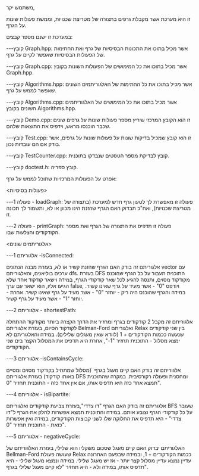 משתמש יקר, 

זו היא מערכת אשר מקבלת גרפים בתצורה של מטריצת שכנויות, וממשת פעולות שונות על הגרף.

במערכת זו ישנם מספר קבצים:

---קובץ Graph.hpp: אשר מכיל בתוכו את התכונות הבסיסיות של גרף ואת החתימות של הפעולות הבסיסיות שאפשר לקיים על גרף.

---קובץ Graph.cpp: אשר מכיל בתוכו את כל המימושים של הפעולות השונות בקובץ Graph.hpp.

---קובץ Algorithms.hpp: אשר מכיל בתוכו את כל החתימות של האלגוריתמים השונים שאפשר לממש על גרף.

---קובץ Algorithms.cpp: אשר מכיל בתוכו את כל המימושים של האלגוריתמים השונים בקובץ Algorithms.hpp.

---קובץ Demo.cpp: זו הוא הקובץ המרכזי שיריץ מספר פעולות שונות על גרפים שונים שכבר הוכנסו מראש, וידפיס את התוצאות שלהם.

---קובץ Test.cpp: זו הוא קובץ שמכיל בדיקות שונות על פעולות שונות על גרפים, אשר בודק אם הם עובדות נכון.

---קובץ TestCounter.cpp: קובץ לבדיקת מספר הטסטים שנבדקו בתוכנית.

---קובץ doctest.h: קובץ ספריה.



אפרט על הפעולות המרכזיות שתוכל לממש על גרף:

<פעולות בסיסיות>

---פעולה 1 - loadGraph: פעולה זו מאפשרת לך לטעון גרף חדש למערכת (בתצורה של מטריצת שכנויות), ואח"כ תבדוק האם הגרף שהזנת הינו מכוון או לא, ותשמור לך תכונה זו.

---פעולה 2 - printGraph: פעולה זו תדפיס את התצורה של הגרף ואת מספר הקודקודים והצלעות שבו.

<אלגוריתמים שונים>

---אלגוריתם 1 -isConnected: 

אלגוריתם זה בודק האם הגרף שהזנת קשיר או לא, בעזרת מבנה הנתונים vector עם ערכים בוליאנים, והאלגוריתם dfs.
בעזרת DFS התוכנית תעבור על כל הגרף שהוכנס מקודקוד מסוים, ותנסה להגיע לכל שאר קודקודי הגרף, במידה וישאר קודקוד אחד שלא הגיעו אליו, הוא ישאר עם ערך false, ויודפס "0" - אשר מעיד על גרף שאינו קשיר.
במידה והגרף שהוכנס היה ריק - יוחזר "0" - אשר מעיד על גרף שאינו קשיר.
אחרת - יוחזר "1" - אשר מעיד על גרף קשיר.
 

---אלגוריתם 2 - shortestPath:

אלגוריתם זה מקבל 2 קודקודים בגרף ומחזיר את הדרך הקצרה ביותר מקודקוד ההתחלה לקודקוד הסיום, בעזרת אלגוריתם Belman-Ford ואלגוריתם Relax בין שני קודקודים שנעשה ככמות הקודקודים + 1 (לוודא שאין מעגלים שלילים).
במידה והאלגוריתם לא ימצא מסלול - התוכנית תחזיר "1-", אחרת היא תדפיס את המסלול הקצר בים שני הקודקודים.

---אלגוריתם 3 -isContainsCycle:

אלגוריתם זה בודק האם קיים מעגל בגרף ׁ ׁׁ(מסלול שמתחיל בקודקוד מסוים ומסיים באותו קודקוד) בעזרת אלגוריתם DFS ומחסנית ופעולה רקורסיבית.
במקרה שהתוכנית תמצא אחד כזה היא תדפיס אותו, אם אין אחד כזה - התוכנית תחזיר "0".

---אלגוריתם 4 - isBipartite:

אלגוריתם זה בודק האם הגרף "דו צדדי",בעזרת צביעת קודקודים ואלגוריתם BFS שעובר על כל קודקודי הגרף וצובע אותם.
במידה והתוכנית תמצא אפשרות לחלק את הגרף ל"דו צדדי" - היא תדפיס את החלוקה שלו לשני קבוצות הקודקודים, במידה ואין אפשרות כזאת - התוכנית תחזיר "0".

---אלגוריתם 5 -  negativeCycle:

האלגוריתם יבדוק האם קיים מעגל שסכום משקליו הוא שלילי, בעזרת האלגוריתם של Bellman-Ford שעושה פעולת Relax ככמות הקודקודים + 1, ובמידה שבפעם האחרונה עדיין נמצא עדיין מסלול קצר יותר - אז יש מעגל שלילי.
במידה ונמצא מעגל שלילי - היא תדפיס אותו, במידה ולא - היא תחזיר "לא קיים מעגל שלילי בגרף".



